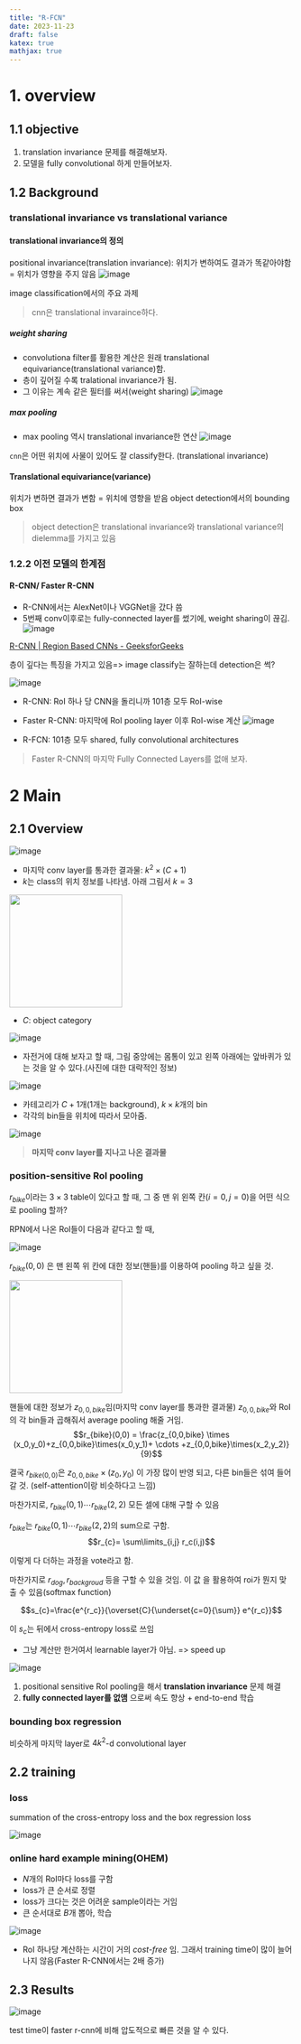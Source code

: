 ```yaml
---
title: "R-FCN"
date: 2023-11-23
draft: false
katex: true
mathjax: true
---
```



# 1. overview

## 1.1 objective
1. translation invariance 문제를 해결해보자.
2. 모델을 fully convolutional 하게 만들어보자.

## 1.2 Background

### translational invariance vs translational variance
#### translational invariance의 정의

positional invariance(translation invariance): 위치가 변하여도 결과가 똑같아야함
= 위치가 영향을 주지 않음
![image](https://github.com/ownvoy/DeepSync/assets/96481582/ea1a1ece-882c-4156-8e4c-ffb50d2a800b)

image classification에서의 주요 과제

> cnn은 translational invaraince하다.
##### weight sharing

- convolutiona filter를 활용한 계산은  원래 translational equivariance(translational variance)함. 
- 층이 깊어질 수록 tralational invariance가 됨. 
- 그 이유는 계속 같은 필터를 써서(weight sharing)
![image](https://github.com/ownvoy/DeepSync/assets/96481582/218e5479-1ad5-4dcf-a9f1-40eacf09da62)


##### max pooling
- max pooling 역시 translational invariance한 연산
![image](https://github.com/ownvoy/DeepSync/assets/96481582/474ff53e-ff66-48d0-9007-722c0beeaa70)


`cnn`은 어떤 위치에 사물이 있어도 잘 classify한다. (translational invariance)
#### Translational equivariance(variance)

위치가 변하면 결과가 변함
= 위치에 영향을 받음
object detection에서의 bounding box

> object detection은 translational invariance와 translational variance의 dielemma를 가지고 있음

### 1.2.2 이전 모델의 한계점

#### R-CNN/ Faster R-CNN
- R-CNN에서는 AlexNet이나 VGGNet을 갔다 씀
- 5번째 conv이후로는 fully-connected layer를 썼기에, weight sharing이 끊김.
![image](https://github.com/ownvoy/DeepSync/assets/96481582/f35d6f12-ab95-468b-a5f0-ea5a17e31da5)

[R-CNN | Region Based CNNs - GeeksforGeeks](https://www.geeksforgeeks.org/r-cnn-region-based-cnns/)

층이 깊다는 특징을 가지고 있음=> image classify는 잘하는데 detection은 썩?


![image](https://github.com/ownvoy/DeepSync/assets/96481582/6727f93a-00fb-4663-b8dd-da21567b263b)
- R-CNN: RoI 하나 당 CNN을 돌리니까 101층 모두 RoI-wise
- Faster R-CNN: 마지막에 RoI pooling layer 이후 RoI-wise 계산
![image](https://github.com/ownvoy/DeepSync/assets/96481582/79c3b274-263d-40bf-a686-ba8d517868d9)

- R-FCN: 101층 모두 shared, fully convolutional architectures
> Faster R-CNN의 마지막 Fully Connected Layers를 없애 보자.

# 2 Main

## 2.1 Overview
![image](https://github.com/ownvoy/DeepSync/assets/96481582/86308dbc-8c17-4022-9e59-48f50223648d)

- 마지막 conv layer를 통과한 결과물: $k^{2}\times(C+1)$
- $k$는 class의 위치 정보를 나타냄. 아래 그림서 $k=3$
  
<img src="https://github.com/ownvoy/DeepSync/assets/96481582/8fb94ff0-cb32-418f-9830-62076db9ac38" width="200" height="200" />

- $C$: object category

![image](https://github.com/ownvoy/ownogatari/assets/96481582/13676839-9672-4bd6-beed-3d10c6b99f96)


- 자전거에 대해 보자고 할 때, 그림 중앙에는 몸통이 있고 왼쪽 아래에는 앞바퀴가 있는 것을 알 수 있다.(사진에 대한 대략적인 정보)

![image](https://github.com/ownvoy/DeepSync/assets/96481582/939a874f-d1e8-4929-a4b1-c536b5e54fc9)

- 카테고리가 $C+1$개($1$개는 background), $k\times k$개의 bin
- 각각의 bin들을 위치에 따라서 모아줌.

![image](https://github.com/ownvoy/DeepSync/assets/96481582/6aea6550-1a71-43c3-bb9b-26f7ccd693f2)

> __마지막 conv layer를 지나고 나온 결과물__

### position-sensitive RoI pooling

$r_{bike}$이라는 $3\times3$ table이 있다고 할 때, 그 중 맨 위 왼쪽 칸($i=0,j=0$)을 어떤 식으로 pooling 할까?

RPN에서 나온 RoI들이 다음과 같다고 할 때,

![image](https://github.com/ownvoy/DeepSync/assets/96481582/56ea4969-e08a-409e-ba67-a07172c75d05)

$r_{bike}(0,0)$ 은 맨 왼쪽 위 칸에 대한 정보(핸들)를 이용하여 pooling 하고 싶을 것.


  
<img src="https://github.com/ownvoy/DeepSync/assets/96481582/9d5dab84-207b-447a-8f74-4b18e145cb45" width="200" height="200" />


핸들에 대한 정보가 $z_{0,0,bike}$임(마지막 conv layer를 통과한 결과물)
$z_{0,0,bike}$와 RoI의 각 bin들과 곱해줘서 average pooling 해줄 거임.
$$r_{bike}(0,0) = \frac{z_{0,0,bike} \times (x_0,y_0)+z_{0,0,bike}\times(x_0,y_1)+ \cdots +z_{0,0,bike}\times(x_2,y_2)}{9}$$

결국 $r_{bike(0,0)}$은 $z_{0,0,bike} \times (z_0,y_0)$ 이 가장 많이 반영 되고, 다른 bin들은 섞여 들어갈 것. (self-attention이랑 비슷하다고 느낌)

마찬가지로, $r_{bike}(0,1)\cdots r_{bike}(2,2)$ 모든 셀에 대해 구할 수 있음

$r_{bike}$는 $r_{bike}(0,1)\cdots r_{bike}(2,2)$의 sum으로 구함.
$$r_{c}= \sum\limits_{i,j} r_c(i,j)$$

이렇게 다 더하는 과정을 vote라고 함.

마찬가지로 $r_{dog},  r_{backgroud}$ 등을 구할 수 있을 것임.
이 값 을 활용하여 roi가 뭔지 맞출 수 있음(softmax function)

$$s_{c}=\frac{e^{r_c}}{\overset{C}{\underset{c=0}{\sum}} e^{r_c}}$$

이 $s_c$는 뒤에서 cross-entropy loss로 쓰임

- 그냥 계산만 한거여서 learnable layer가 아님. => speed up

![image](https://github.com/ownvoy/DeepSync/assets/96481582/f01d3c9c-8791-4c8e-b713-b1f889d07eba)


1. positional sensitive RoI pooling을 해서 __translation invariance__ 문제 해결
2. __fully connected layer를 없앰__ 으로써 속도 향상 + end-to-end 학습


### bounding box regression 
비슷하게 마지막 layer로 $4k^2$-d convolutional layer

## 2.2 training

### loss

summation of the cross-entropy loss and the box regression loss

![image](https://github.com/ownvoy/DeepSync/assets/96481582/fc5ea835-8845-417b-8637-5bfa571a54ff)


### online hard example mining(OHEM)

- $N$개의 RoI마다 loss를 구함 
- loss가 큰 순서로 정렬
- loss가 크다는 것은 어려운 sample이라는 거임
- 큰 순서대로 $B$개 뽑아, 학습

![image](https://github.com/ownvoy/DeepSync/assets/96481582/dd72e7ad-307f-437d-888f-840cec1b7761)

- RoI 하나당 계산하는 시간이 거의 _cost-free_ 임. 그래서 training time이 많이 늘어나지 않음(Faster R-CNN에서는 2배 증가)

## 2.3 Results

![image](https://github.com/ownvoy/DeepSync/assets/96481582/9c8e4df0-92a7-43ef-997d-ea3371d9c6f1)

test time이 faster r-cnn에 비해 압도적으로 빠른 것을 알 수 있다.


